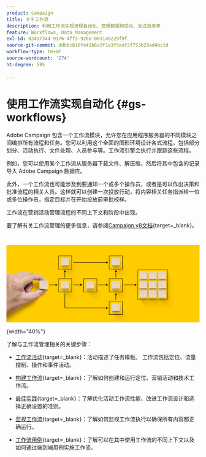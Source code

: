 ```yaml
---
product: campaign
title: 关于工作流
description: 利用工作流实现流程自动化、管理数据和受众、发送消息等
feature: Workflows, Data Management
exl-id: 024a7344-9376-4ff3-926a-003148229f9f
source-git-commit: dd6bcb16fe41b6a3f1e3f5aaf2f753b29ad4bc1d
workflow-type: tm+mt
source-wordcount: '274'
ht-degree: 59%

---
```


# 使用工作流实现自动化 {#gs-workflows}

Adobe Campaign 包含一个工作流模块，允许您在应用程序服务器的不同模块之间编排所有流程和任务。您可以利用这个全面的图形环境设计各式流程，包括部分划分、活动执行、文件处理、人员参与等。工作流引擎会执行并跟踪这些流程。

例如，您可以使用某个工作流从服务器下载文件、解压缩，然后将其中包含的记录导入 Adobe Campaign 数据库。

此外，一个工作流也可能涉及到要通知一个或多个操作员，或者是可以作出决策和批准流程的相关人员。这样就可以创建一次投放行动，将内容相关任务指派给一位或多位操作员，指定目标并在开始投放前审批校样。

工作流在营销活动管理流程的不同上下文和阶段中出现。

要了解有关工作流管理的更多信息，请参阅[Campaign v8文档](https://experienceleague.adobe.com/docs/campaign/automation/workflows/introduction/build-a-workflow.html?lang=zh-Hans){target=_blank}。

![](assets/do-not-localize/workflow.jpg){width="40%"}

了解与工作流管理相关的关键步骤：

* [工作流活动](https://experienceleague.adobe.com/docs/campaign/automation/workflows/wf-activities/activities.html?lang=zh-Hans){target=_blank}：活动描述了任务模板。 工作流包括定位、流量控制、操作和事件活动。

* [构建工作流](https://experienceleague.adobe.com/docs/campaign/automation/workflows/introduction/build-a-workflow.html?lang=zh-Hans){target=_blank}：了解如何创建和运行定位、营销活动和技术工作流。

* [最佳实践](https://experienceleague.adobe.com/docs/campaign/automation/workflows/introduction/workflow-best-practices.html){target=_blank}：了解优化活动工作流性能、改进工作流设计和选择正确设置的准则。

* [监视工作流](https://experienceleague.adobe.com/docs/campaign/automation/workflows/monitoring-workflows/monitor-workflow-execution.html){target=_blank}：了解如何监视工作流执行以确保所有内容都正确运行。

* [工作流用例](https://experienceleague.adobe.com/docs/campaign/automation/workflows/use-cases/workflow-use-cases.html){target=_blank}：了解可以在其中使用工作流的不同上下文以及如何通过端到端用例实施工作流。

<!--

Adobe Campaign uses workflows to:

* Carry out targeting campaigns. [Learn more](building-a-workflow.md#implementation-steps-)
* Build campaigns: for each campaign, the **[!UICONTROL Workflow]** tab lets you build the target and create the deliveries. [Learn more](building-a-workflow.md#campaign-workflows)
* Perform technical processes: cleanup, collecting tracking information or provisional calculations. [Learn more](building-a-workflow.md#technical-workflows)

A workflow can mean both a process definition (the workflow model, which is a representation of what is supposed to happen) and an instance of this process (a workflow instance, which is a representation of what is actually happening).

The workflow template describes the various tasks to be performed and how they are linked together. The task templates are called activities and are represented by icons. They are linked together by transitions.

![](assets/example1.png)

Each workflow contains:

* **[!UICONTROL Activities]**

  An activity describes a task template. The various activities available are represented on the diagram by icons. Each type has common properties and specific properties. For example, while all activities have a name and label, only the **[!UICONTROL Approval]** activity has an assignment.

  In a workflow diagram, a given activity can produce multiple tasks, in particular when there is a loop or recurrent (periodic) actions.

  All workflow activities are listed in [this section](about-activities.md), including use cases and samples.

* **[!UICONTROL Transitions]**

  Transitions enable you to link activities and to define their sequence. A transition links a source activity to a destination activity. There are several sorts of transitions, which depend on the source activity. Some transitions have additional parameters such as a duration, a condition or a filter.

  A transition which is not linked to a destination activity is colored orange and the arrow head is shown as a diamond.

  >[!NOTE]
  >
  >A workflow containing unterminated transitions can still be executed: a warning message will be generated and the workflow will pause once it reaches the transition but it will not generate an error. It is thus possible to start a workflow without it being finished and to add to it as you go along.

  For more information about how to build a workflow, refer to [this section](building-a-workflow.md).

* **[!UICONTROL Worktables]**

  The worktable contains all the information carried by the transition. Each workflow uses several worktables. The data conveyed in these tables can be accelerated and used throughout the workflow's life cycle, as long as it is not purged. Indeed, unneeded tables are purged each time the workflow is passivated, and possibly during the execution of the largest workflows to avoid overloading the server.

  Learn more on workflow data and tables in [this section](how-to-use-workflow-data.md).

## Key principles and best practices{#principles-workflows}

Refer to these sections to find guidance and best practices to automate processes with workflows:

* Learn more about workflow activities in [this page](how-to-use-workflow-data.md).
* Learn how to build a workflow in [this section](building-a-workflow.md).
* Discover how to use workflows to import data in Campaign in [this section](../../platform/using/import-export-workflows.md).
* Workflow best practices are detailed in [this page](workflow-best-practices.md).
* Find guidance about workflow execution in [this section](starting-a-workflow.md).
* Learn how to monitor workflows in [this page](monitoring-workflow-execution.md).
* Learn how to grant access to users to use workflows in [this page](managing-rights.md).

-->